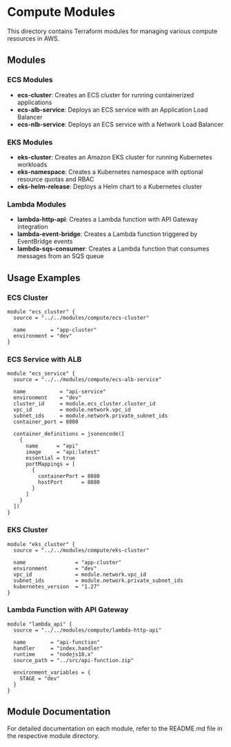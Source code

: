 # Compute Modules

This directory contains Terraform modules for managing various compute resources in AWS.

## Modules

### ECS Modules

- **ecs-cluster**: Creates an ECS cluster for running containerized applications
- **ecs-alb-service**: Deploys an ECS service with an Application Load Balancer
- **ecs-nlb-service**: Deploys an ECS service with a Network Load Balancer

### EKS Modules

- **eks-cluster**: Creates an Amazon EKS cluster for running Kubernetes workloads
- **eks-namespace**: Creates a Kubernetes namespace with optional resource quotas and RBAC
- **eks-helm-release**: Deploys a Helm chart to a Kubernetes cluster

### Lambda Modules

- **lambda-http-api**: Creates a Lambda function with API Gateway integration
- **lambda-event-bridge**: Creates a Lambda function triggered by EventBridge events
- **lambda-sqs-consumer**: Creates a Lambda function that consumes messages from an SQS queue

## Usage Examples

### ECS Cluster

```hcl
module "ecs_cluster" {
  source = "../../modules/compute/ecs-cluster"

  name        = "app-cluster"
  environment = "dev"
}
```

### ECS Service with ALB

```hcl
module "ecs_service" {
  source = "../../modules/compute/ecs-alb-service"

  name           = "api-service"
  environment    = "dev"
  cluster_id     = module.ecs_cluster.cluster_id
  vpc_id         = module.network.vpc_id
  subnet_ids     = module.network.private_subnet_ids
  container_port = 8080
  
  container_definitions = jsonencode([
    {
      name      = "api"
      image     = "api:latest"
      essential = true
      portMappings = [
        {
          containerPort = 8080
          hostPort      = 8080
        }
      ]
    }
  ])
}
```

### EKS Cluster

```hcl
module "eks_cluster" {
  source = "../../modules/compute/eks-cluster"

  name                = "app-cluster"
  environment         = "dev"
  vpc_id              = module.network.vpc_id
  subnet_ids          = module.network.private_subnet_ids
  kubernetes_version  = "1.27"
}
```

### Lambda Function with API Gateway

```hcl
module "lambda_api" {
  source = "../../modules/compute/lambda-http-api"

  name        = "api-function"
  handler     = "index.handler"
  runtime     = "nodejs18.x"
  source_path = "../src/api-function.zip"
  
  environment_variables = {
    STAGE = "dev"
  }
}
```

## Module Documentation

For detailed documentation on each module, refer to the README.md file in the respective module directory. 